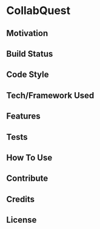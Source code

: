 # CollabQuest

## Motivation 

## Build Status

## Code Style

## Tech/Framework Used 

## Features 

## Tests

## How To Use

## Contribute 

## Credits 

## License 

